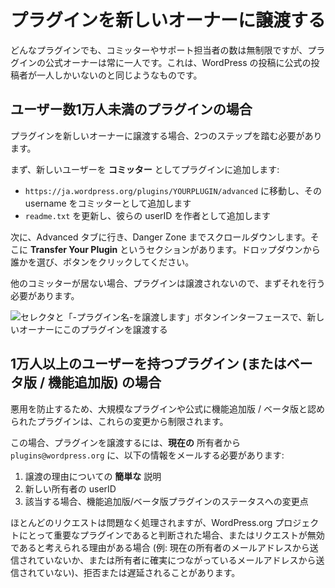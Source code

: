 <!--
# Transferring Your Plugin to a New Owner
-->

# プラグインを新しいオーナーに譲渡する

<!--
While any plugin can have an unlimited number of committers and support reps, there is only one official owner of a plugin at any time. This is akin to how a post on WordPress can only have one official post author.
-->

どんなプラグインでも、コミッターやサポート担当者の数は無制限ですが、プラグインの公式オーナーは常に一人です。これは、WordPress の投稿に公式の投稿者が一人しかいないのと同じようなものです。

<!--
## For Plugins With Under 10,000 Users
-->

## ユーザー数1万人未満のプラグインの場合

<!--
If you’re transferring your plugin to a new owner, there are two steps that must take place.
-->

プラグインを新しいオーナーに譲渡する場合、2つのステップを踏む必要があります。

<!--
First, add the new user as a **committer** to the plugin:
-->

まず、新しいユーザーを **コミッター** としてプラグインに追加します:

<!--
- go to `https://wordpress.org/plugins/YOURPLUGIN/advanced` and add their username in as a committer
- update the `readme.txt` to add their userID as an author
-->

- `https://ja.wordpress.org/plugins/YOURPLUGIN/advanced` に移動し、その username をコミッターとして追加します
- `readme.txt` を更新し、彼らの userID を作者として追加します

<!--
Next, go to the Advanced tab and scroll down to the Danger Zone. There you will see a section for **Transfer Your Plugin**. Pick someone from the dropdown and click the button.
-->

次に、Advanced タブに行き、Danger Zone までスクロールダウンします。そこに **Transfer Your Plugin** というセクションがあります。ドロップダウンから誰かを選び、ボタンをクリックしてください。

<!--
If there are no other committers, the plugin will not be available to be transferred, so you must do that first.
-->

他のコミッターが居ない場合、プラグインは譲渡されないので、まずそれを行う必要があります。

<!--
![Transfer this plugin interface with a selector for the new owner and a "Please transfer -Plugin Name-" button](https://i0.wp.com/developer.wordpress.org/files/2020/04/transfer.jpeg?resize=1024%2C558&ssl=1)
-->

![セレクタと「-プラグイン名-を譲渡します」ボタンインターフェースで、新しいオーナーにこのプラグインを譲渡する](https://i0.wp.com/developer.wordpress.org/files/2020/04/transfer.jpeg?resize=1024%2C558&ssl=1)

<!--
## For Plugins with OVER 10,000 Users (or are beta/featured)
-->

## 1万人以上のユーザーを持つプラグイン (またはベータ版 / 機能追加版) の場合

<!--
In order to prevent abuse, larger plugins and those officially recognized as featured/beta are restricted from these changes.
-->

悪用を防止するため、大規模なプラグインや公式に機能追加版 / ベータ版と認められたプラグインは、これらの変更から制限されます。

<!--
To transfer a plugin in this case, you will need to email `plugins@wordpress.org` from the **CURRENT** owner’s email the following information:
-->

この場合、プラグインを譲渡するには、**現在の** 所有者から `plugins@wordpress.org` に、以下の情報をメールする必要があります:

<!--
1. A _brief_ explanation of the reason for the transfer
2. The user ID of the new owner
3. If applicable, any changes to the status of being a featured/beta plugin
-->

1. 譲渡の理由についての **簡単な** 説明
2. 新しい所有者の userID
3. 該当する場合、機能追加版/ベータ版プラグインのステータスへの変更点

<!--
Most requests are processed without issue, however should a plugin be determined to be critical to the WordPress.org project, or should there be reason to believe the request was invalid (i.e. not sent from the current owner’s email, or an email address positively connected back to them), it may be denied or delayed.
-->

ほとんどのリクエストは問題なく処理されますが、WordPress.org プロジェクトにとって重要なプラグインであると判断された場合、またはリクエストが無効であると考えられる理由がある場合 (例: 現在の所有者のメールアドレスから送信されていないか、または所有者に確実につながっているメールアドレスから送信されていない)、拒否または遅延されることがあります。
